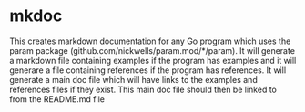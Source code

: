 <!-- Created by mkdoc DO NOT EDIT. -->

# mkdoc

This creates markdown documentation for any Go program which uses the param
package (github.com/nickwells/param.mod/*/param). It will generate a markdown
file containing examples if the program has examples and it will generare a file
containing references if the program has references. It will generate a main doc
file which will have links to the examples and references files if they exist.
This main doc file should then be linked to from the README.md file

